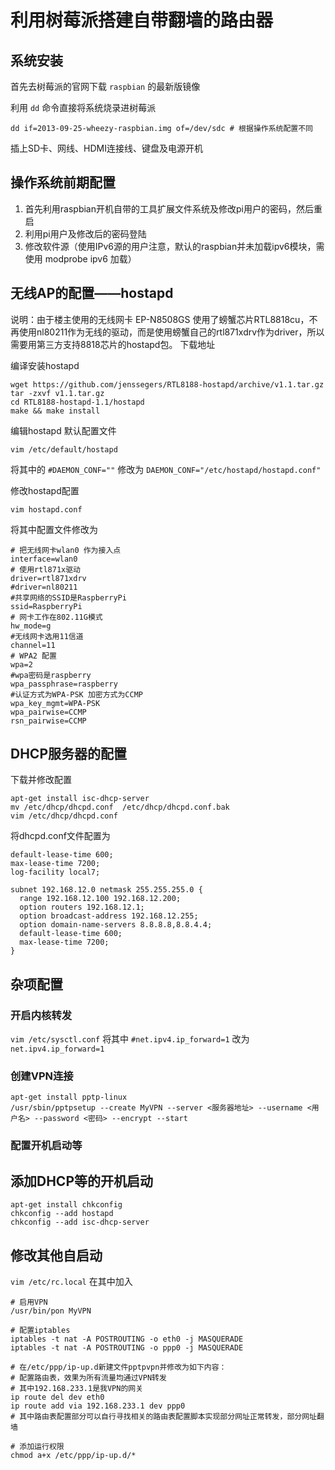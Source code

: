 # 利用树莓派搭建自带翻墙的路由器

## 系统安装
首先去树莓派的官网下载 `raspbian` 的最新版镜像

利用 `dd` 命令直接将系统烧录进树莓派

```
dd if=2013-09-25-wheezy-raspbian.img of=/dev/sdc # 根据操作系统配置不同
```

插上SD卡、网线、HDMI连接线、键盘及电源开机

## 操作系统前期配置
1. 首先利用raspbian开机自带的工具扩展文件系统及修改pi用户的密码，然后重启
1. 利用pi用户及修改后的密码登陆
1. 修改软件源（使用IPv6源的用户注意，默认的raspbian并未加载ipv6模块，需使用 modprobe ipv6 加载）

## 无线AP的配置——hostapd

说明：由于楼主使用的无线网卡 EP-N8508GS 使用了螃蟹芯片RTL8818cu，不再使用nl80211作为无线的驱动，而是使用螃蟹自己的rtl871xdrv作为driver，所以需要用第三方支持8818芯片的hostapd包。 下载地址

编译安装hostapd

```
wget https://github.com/jenssegers/RTL8188-hostapd/archive/v1.1.tar.gz
tar -zxvf v1.1.tar.gz
cd RTL8188-hostapd-1.1/hostapd
make && make install
```

编辑hostapd 默认配置文件

```
vim /etc/default/hostapd
```

将其中的 `#DAEMON_CONF=""` 修改为 `DAEMON_CONF="/etc/hostapd/hostapd.conf"`

修改hostapd配置

`vim hostapd.conf`

将其中配置文件修改为

```
# 把无线网卡wlan0 作为接入点
interface=wlan0
# 使用rtl871x驱动
driver=rtl871xdrv
#driver=nl80211
#共享网络的SSID是RaspberryPi
ssid=RaspberryPi
# 网卡工作在802.11G模式
hw_mode=g
#无线网卡选用11信道
channel=11
# WPA2 配置
wpa=2
#wpa密码是raspberry
wpa_passphrase=raspberry
#认证方式为WPA-PSK 加密方式为CCMP
wpa_key_mgmt=WPA-PSK
wpa_pairwise=CCMP
rsn_pairwise=CCMP
```

## DHCP服务器的配置

下载并修改配置

```
apt-get install isc-dhcp-server
mv /etc/dhcp/dhcpd.conf  /etc/dhcp/dhcpd.conf.bak
vim /etc/dhcp/dhcpd.conf
```

将dhcpd.conf文件配置为

```
default-lease-time 600;
max-lease-time 7200;
log-facility local7;

subnet 192.168.12.0 netmask 255.255.255.0 {
  range 192.168.12.100 192.168.12.200;
  option routers 192.168.12.1;
  option broadcast-address 192.168.12.255;
  option domain-name-servers 8.8.8.8,8.8.4.4;
  default-lease-time 600;
  max-lease-time 7200;
}
```

## 杂项配置
### 开启内核转发

`vim /etc/sysctl.conf`
将其中 `#net.ipv4.ip_forward=1` 改为 `net.ipv4.ip_forward=1`

### 创建VPN连接

```
apt-get install pptp-linux
/usr/sbin/pptpsetup --create MyVPN --server <服务器地址> --username <用户名> --password <密码> --encrypt --start
```

### 配置开机启动等

## 添加DHCP等的开机启动
```
apt-get install chkconfig
chkconfig --add hostapd
chkconfig --add isc-dhcp-server
```

## 修改其他自启动
`vim /etc/rc.local`
在其中加入
```
# 启用VPN
/usr/bin/pon MyVPN

# 配置iptables
iptables -t nat -A POSTROUTING -o eth0 -j MASQUERADE
iptables -t nat -A POSTROUTING -o ppp0 -j MASQUERADE

# 在/etc/ppp/ip-up.d新建文件pptpvpn并修改为如下内容：
# 配置路由表，效果为所有流量均通过VPN转发
# 其中192.168.233.1是我VPN的网关
ip route del dev eth0
ip route add via 192.168.233.1 dev ppp0
# 其中路由表配置部分可以自行寻找相关的路由表配置脚本实现部分网址正常转发，部分网址翻墙

# 添加运行权限
chmod a+x /etc/ppp/ip-up.d/*
```
